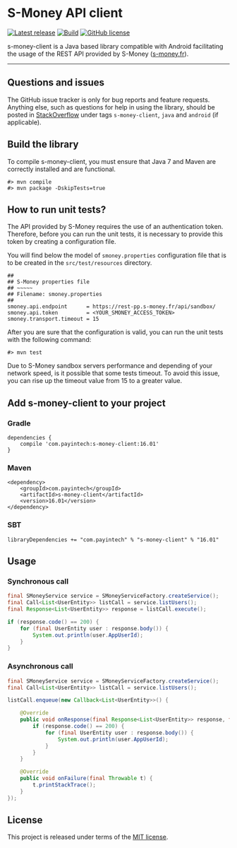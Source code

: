 # S-Money API client

[![Latest release](https://img.shields.io/badge/latest_release-16.01u1-orange.svg)](https://github.com/payintech/smoney-java-client/releases)
[![Build](https://img.shields.io/travis-ci/payintech/smoney-java-client.svg?branch=master&style=flat)](https://travis-ci.org/payintech/smoney-java-client)
[![GitHub license](https://img.shields.io/badge/license-MIT-blue.svg)](https://raw.githubusercontent.com/payintech/smoney-java-client/master/LICENSE)

s-money-client is a Java based library compatible with Android facilitating
the usage of the REST API provided by S-Money ([s-money.fr](http://www.s-money.fr)).
*****



## Questions and issues
The GitHub issue tracker is only for bug reports and feature requests. Anything
else, such as questions for help in using the library, should be posted in
[StackOverflow](http://stackoverflow.com/questions/tagged/s-money-client?sort=active)
under tags `s-money-client`, `java` and `android` (if applicable).



## Build the library
To compile s-money-client, you must ensure that Java 7 and Maven are correctly
installed and are functional.

    #> mvn compile
    #> mvn package -DskipTests=true



## How to run unit tests?
The API provided by S-Money requires the use of an authentication token.
Therefore, before you can run the unit tests, it is necessary to provide this
token by creating a configuration file.

You will find below the model of `smoney.properties` configuration file that
is to be created in the `src/test/resources` directory.

    ##
    ## S-Money properties file
    ## ~~~~~
    ## Filename: smoney.properties
    ##
    smoney.api.endpoint      = https://rest-pp.s-money.fr/api/sandbox/
    smoney.api.token         = <YOUR_SMONEY_ACCESS_TOKEN>
    smoney.transport.timeout = 15

After you are sure that the configuration is valid, you can run the unit tests
with the following command:

    #> mvn test

Due to S-Money sandbox servers performance and depending of your network speed,
is it possible that some tests timeout. To avoid this issue, you can rise up
the timeout value from 15 to a greater value.



## Add s-money-client to your project

### Gradle

    dependencies {
        compile 'com.payintech:s-money-client:16.01'
    }


### Maven

    <dependency>
        <groupId>com.payintech</groupId>
        <artifactId>s-money-client</artifactId>
        <version>16.01</version>
    </dependency>


### SBT

    libraryDependencies += "com.payintech" % "s-money-client" % "16.01"



## Usage

### Synchronous call

```java
final SMoneyService service = SMoneyServiceFactory.createService();
final Call<List<UserEntity>> listCall = service.listUsers();
final Response<List<UserEntity>> response = listCall.execute();

if (response.code() == 200) {
    for (final UserEntity user : response.body()) {
        System.out.println(user.AppUserId);
    }
}
```


### Asynchronous call

```java
final SMoneyService service = SMoneyServiceFactory.createService();
final Call<List<UserEntity>> listCall = service.listUsers();

listCall.enqueue(new Callback<List<UserEntity>>() {

    @Override
    public void onResponse(final Response<List<UserEntity>> response, final Retrofit retrofit) {
        if (response.code() == 200) {
            for (final UserEntity user : response.body()) {
                System.out.println(user.AppUserId);
            }
        }
    }

    @Override
    public void onFailure(final Throwable t) {
        t.printStackTrace();
    }
});
```



## License
This project is released under terms of the [MIT license](https://raw.githubusercontent.com/payintech/smoney-java-client/master/LICENSE).
